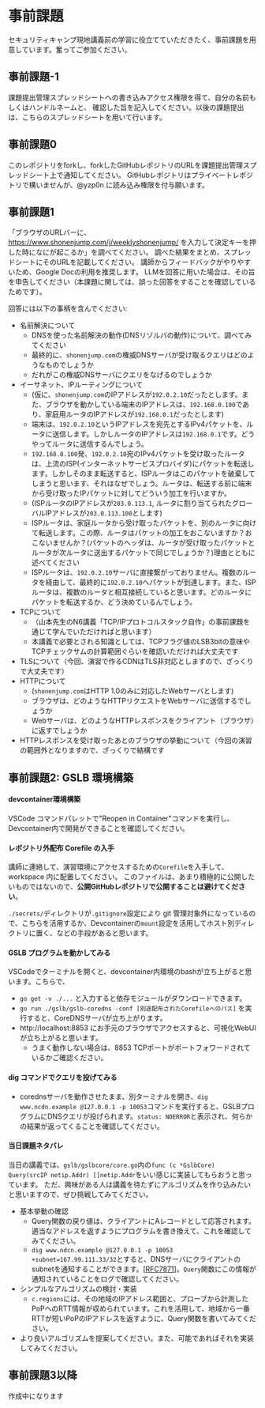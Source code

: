 # 事前課題
セキュリティキャンプ現地講義前の学習に役立てていただきたく、事前課題を用意しています。奮ってご参加ください。

## 事前課題-1
課題提出管理スプレッドシートへの書き込みアクセス権限を得て、自分の名前もしくはハンドルネームと、
確認した旨を記入してください。以後の課題提出は、こちらのスプレッドシートを用いて行います。

## 事前課題0
このレポジトリをforkし、forkしたGitHubレポジトリのURLを課題提出管理スプレッドシート上で通知してください。
GitHubレポジトリはプライベートレポジトリで構いませんが、@yzp0n に読み込み権限を付与願います。

## 事前課題1
「ブラウザのURLバーに、 https://www.shonenjump.com/j/weeklyshonenjump/ を入力して決定キーを押した時になにが起こるか」を調べてください。
調べた結果をまとめ、スプレッドシートにそのURLを記載してください。
講師からフィードバックがやりやすいため、Google Docの利用を推奨します。
LLMを回答に用いた場合は、その旨を申告してください（本課題に関しては、誤った回答をすることを確認しているためです）。

回答には以下の事柄を含んでください:
  - 名前解決について
    - DNSを使った名前解決の動作(DNSリゾルバの動作)について、調べてみてください
    - 最終的に、`shonenjump.com`の権威DNSサーバが受け取るクエリはどのようなものでしょうか
    - だれがこの権威DNSサーバにクエリをなげるのでしょうか
  - イーサネット、IPルーティングについて
    - (仮に、`shonenjump.com`のIPアドレスが`192.0.2.10`だったとします。また、ブラウザを動かしている端末のIPアドレスは、`192.168.0.100`であり、家庭用ルータのIPアドレスが`192.168.0.1`だったとします)
    - 端末は、`192.0.2.10`というIPアドレスを宛先とするIPv4パケットを、ルータに送信します。しかしルータのIPアドレスは`192.168.0.1`です。どうやってルータに送信するんでしょう。
    - `192.168.0.100`発、`192.0.2.10`宛のIPv4パケットを受け取ったルータは、上流のISP(インターネットサービスプロバイダ)にパケットを転送します。しかしそのまま転送すると、ISPルータはこのパケットを破棄してしまうと思います、それはなぜでしょう。ルータは、転送する前に端末から受け取ったIPパケットに対してどういう加工を行いますか。
    - (ISPルータのIPアドレスが`203.0.113.1`, ルータに割り当てられたグローバルIPアドレスが`203.0.113.100`とします)
    - ISPルータは、家庭ルータから受け取ったパケットを、別のルータに向けて転送します。この際、ルータはパケットの加工をおこないますか？おこないませんか？(パケットのヘッダは、ルータが受け取ったパケットとルータが次ルータに送出するパケットで同じでしょうか？)理由とともに述べてください
    - ISPルータは、`192.0.2.10`サーバに直接繋がっておりません。複数のルータを経由して、最終的に`192.0.2.10`へパケットが到達します。また、ISPルータは、複数のルータと相互接続していると思います。どのルータにパケットを転送するか、どう決めているんでしょう。
  - TCPについて
    - （山本先生のN6講義「TCP/IPプロトコルスタック自作」の事前課題を通じて学んでいただければと思います）
    - 本講義で必要とされる知識としては、TCPフラグ値のLSB3bitの意味やTCPチェックサムの計算範囲ぐらいを確認いただければ大丈夫です
  - TLSについて（今回、演習で作るCDNはTLS非対応としますので、ざっくりで大丈夫です）
  - HTTPについて
    - (`shonenjump.com`はHTTP 1.0のみに対応したWebサーバとします)
    - ブラウザは、どのようなHTTPリクエストをWebサーバに送信するでしょうか
    - Webサーバは、どのようなHTTPレスポンスをクライアント（ブラウザ）に返すでしょうか
  - HTTPレスポンスを受け取ったあとのブラウザの挙動について（今回の演習の範囲外となりますので、ざっくりで結構です

## 事前課題2: GSLB 環境構築

#### devcontainer環境構築
VSCode コマンドパレットで"Reopen in Container"コマンドを実行し、Devcontainer内で開発ができることを確認してください。

#### レポジトリ外配布 Corefile の入手
講師に連絡して、演習環境にアクセスするための`Corefile`を入手して、workspace 内に配置してください。
このファイルは、あまり積極的に公開したいものではないので、**公開GitHubレポジトリで公開することは避けてください**。

`./secrets/`ディレクトリが`.gitignore`設定により git 管理対象外になっているので、こちらを活用するか、Devcontainerの`mount`設定を活用してホスト別ディレクトリに置く、などの手段があると思います。

#### GSLB プログラムを動かしてみる
VSCodeでターミナルを開くと、devcontainer内環境のbashが立ち上がると思います。こちらで、
* `go get -v ./...` と入力すると依存モジュールがダウンロードできます。
* `go run ./gslb/gslb-coredns -conf [別途配布されたCorefileへのパス]` を実行すると、CoreDNSサーバが立ち上がります。
* http://localhost:8853 にお手元のブラウザでアクセスすると、可視化WebUIが立ち上がると思います。
   * うまく動作しない場合は、8853 TCPポートがポートフォワードされているかご確認ください。

#### dig コマンドでクエリを投げてみる
* corednsサーバを動作させたまま、別ターミナルを開き、`dig www.ncdn.example @127.0.0.1 -p 10053`コマンドを実行すると、GSLBプログラムにDNSクエリが投げられます。`status: NOERROR`と表示され、何らかの結果が返ってくることを確認してください。

#### 当日課題ネタバレ
当日の講義では、`gslb/gslbcore/core.go`内の`func (c *GslbCore) Query(srcIP netip.Addr) []netip.Addr`をいい感じに実装してもらおうと思っています。
ただ、興味がある人は講義を待たずにアルゴリズムを作り込みたいと思いますので、ぜひ挑戦してみてください。

* 基本挙動の確認
    * Query関数の戻り値は、クライアントにAレコードとして応答されます。適当なアドレスを返すようにプログラムを書き換えて、これを確認してみてください。
    * `dig www.ndcn.example @127.0.0.1 -p 10053 +subnet=167.99.111.33/32`とすると、DNSサーバにクライアントのsubnetを通知することができます。[[RFC7871](https://datatracker.ietf.org/doc/html/rfc7871)]。`Query`関数にこの情報が通知されていることをログで確認してください。
* シンプルなアルゴリズムの検討・実装
    * `c.regions`には、その地域のIPアドレス範囲と、プローブから計測したPoPへのRTT情報が収められています。これを活用して、地域から一番RTTが短いPoPのIPアドレスを返すように、Query関数を書いてみてください。
* より良いアルゴリズムを提案してください。また、可能であればそれを実装してみてください。

## 事前課題3以降
作成中になります
